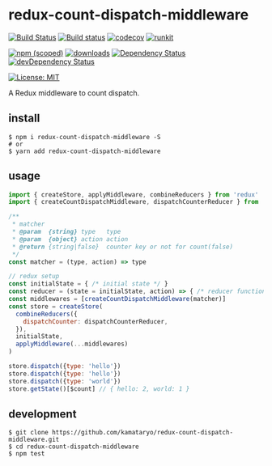 # redux-count-dispatch-middleware

[![Build Status](https://travis-ci.org/kamataryo/redux-count-dispatch-middleware.svg?branch=master)](https://travis-ci.org/kamataryo/redux-count-dispatch-middleware)
[![Build status](https://ci.appveyor.com/api/projects/status/eocea8d71kqcmrim/branch/master?svg=true)](https://ci.appveyor.com/project/KamataRyo55333/redux-count-dispatch-middleware)
[![codecov](https://codecov.io/gh/kamataryo/redux-count-dispatch-middleware/branch/master/graph/badge.svg)](https://codecov.io/gh/kamataryo/redux-count-dispatch-middleware)
[![runkit](https://img.shields.io/badge/RunKit-Try%20Now%20%E2%96%B6%EF%B8%8F-green.svg)](https://runkit.com/593b1972dbdedb001293ebfe/593b1972dbdedb001293ebff)

[![npm (scoped)](https://img.shields.io/npm/v/redux-count-dispatch-middleware.svg)](https://www.npmjs.com/package/redux-count-dispatch-middleware)
[![downloads](https://img.shields.io/npm/dt/redux-count-dispatch-middleware.svg)](https://www.npmjs.com/package/redux-count-dispatch-middleware)
[![Dependency Status](https://img.shields.io/david/kamataryo/redux-count-dispatch-middleware.svg?style=flat)](https://david-dm.org/kamataryo/redux-count-dispatch-middleware)
[![devDependency Status](https://img.shields.io/david/dev/kamataryo/redux-count-dispatch-middleware.svg?style=flat)](https://david-dm.org/kamataryo/redux-count-dispatch-middleware#info=devDependencies)

[![License: MIT](https://img.shields.io/badge/License-MIT-yellow.svg)](https://opensource.org/licenses/MIT)

A Redux middleware to count dispatch.

## install

```shell
$ npm i redux-count-dispatch-middleware -S
# or
$ yarn add redux-count-dispatch-middleware
```

## usage

```javascript
import { createStore, applyMiddleware, combineReducers } from 'redux'
import { createCountDispatchMiddleware, dispatchCounterReducer } from 'redux-count-dispatch-middleware'

/**
 * matcher
 * @param  {string} type   type
 * @param  {object} action action
 * @return {string|false}  counter key or not for count(false)
 */
const matcher = (type, action) => type

// redux setup
const initialState = { /* initial state */ }
const reducer = (state = initialState, action) => { /* reducer function logics */ return state }
const middlewares = [createCountDispatchMiddleware(matcher)]
const store = createStore(
  combineReducers({
    dispatchCounter: dispatchCounterReducer,
  }),
  initialState,
  applyMiddleware(...middlewares)
)

store.dispatch({type: 'hello'})
store.dispatch({type: 'hello'})
store.dispatch({type: 'world'})
store.getState()[$count] // { hello: 2, world: 1 }
```

## development

```shell
$ git clone https://github.com/kamataryo/redux-count-dispatch-middleware.git
$ cd redux-count-dispatch-middleware
$ npm test
```
